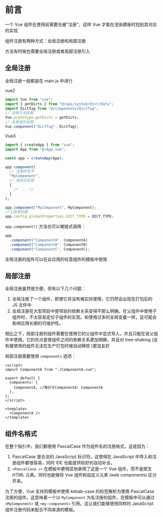# 前言

一个 Vue 组件在使用前需要先被“注册”，这样 Vue 才能在渲染模板时找到其对应的实现

组件注册有两种方式：全局注册和局部注册

方法有时候也需要全局注册或者局部注册引入

## 全局注册

全局注册一般都是在 main.js 中进行

vue2

```js
import Vue from "vue";
import { getDicts } from "@/api/system/dict/data";
import DictTag from "@/components/DictTag";
// 全局方法挂载
Vue.prototype.getDicts = getDicts;
// 全局组件挂载
Vue.component("DictTag", DictTag);
```

Vue3

```js
import { createApp } from "vue";
import App from "@/App.vue";

const app = createApp(App);

app.component(
  // 注册的名字
  "MyComponent",
  // 组件的实现
  {
    /* ... */
  }
);

app.component("MyComponent", MyComponent);
//工具类挂载
app.config.globalProperties.DICT_TYPE = DICT_TYPE;
```

`app.component()` 方法也可以被链式调用：

```js
app
  .component("ComponentA", ComponentA)
  .component("ComponentB", ComponentB)
  .component("ComponentC", ComponentC);
```

全局注册的组件可以在此应用的任意组件的模板中使用

## 局部注册

全局注册虽然很方便，但有以下几个问题：

1. 全局注册了一个组件，即使它并没有被实际使用，它仍然会出现在打包后的 JS 文件中
2. 全局注册在大型项目中使项目的依赖关系变得不那么明确。在父组件中使用子组件时，不太容易定位子组件的实现。和使用过多的全局变量一样，这可能会影响应用长期的可维护性。

相比之下，局部注册的组件需要在使用它的父组件中显式导入，并且只能在该父组件中使用。它的优点是使组件之间的依赖关系更加明确，并且对 tree-shaking (没有被使用的组件无法在生产打包时被自动移除 )更加友好

局部注册需要使用 `components` 选项：

```vue
<script>
import ComponentA from "./ComponentA.vue";

export default {
  components: {
    ComponentA, //等价于ComponentA: ComponentA
  },
};
</script>

<template>
  <ComponentA />
</template>
```

## 组件名格式

在整个指引中，我们都使用 PascalCase 作为组件名的注册格式，这是因为：

1. PascalCase 是合法的 JavaScript 标识符。这使得在 JavaScript 中导入和注册组件都很容易，同时 IDE 也能提供较好的自动补全。
2. `<PascalCase />` 在模板中更明显地表明了这是一个 Vue 组件，而不是原生 HTML 元素。同时也能够将 Vue 组件和自定义元素 (web components) 区分开来。

为了方便，Vue 支持将模板中使用 kebab-case 的标签解析为使用 PascalCase 注册的组件。这意味着一个以 `MyComponent` 为名注册的组件，在模板中可以通过 `<MyComponent>` 或 `<my-component>` 引用。这让我们能够使用同样的 JavaScript 组件注册代码来配合不同来源的模板。
